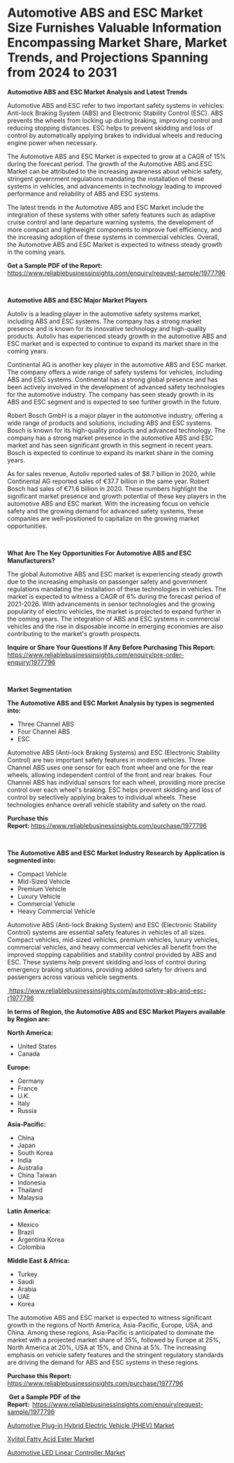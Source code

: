 <p><h1>Automotive ABS and ESC Market Size Furnishes Valuable Information Encompassing Market Share, Market Trends, and Projections Spanning from 2024 to 2031</h1></p><p><strong>Automotive ABS and ESC Market Analysis and Latest Trends</strong></p>
<p><p>Automotive ABS and ESC refer to two important safety systems in vehicles: Anti-lock Braking System (ABS) and Electronic Stability Control (ESC). ABS prevents the wheels from locking up during braking, improving control and reducing stopping distances. ESC helps to prevent skidding and loss of control by automatically applying brakes to individual wheels and reducing engine power when necessary.</p><p>The Automotive ABS and ESC Market is expected to grow at a CAGR of 15% during the forecast period. The growth of the Automotive ABS and ESC Market can be attributed to the increasing awareness about vehicle safety, stringent government regulations mandating the installation of these systems in vehicles, and advancements in technology leading to improved performance and reliability of ABS and ESC systems.</p><p>The latest trends in the Automotive ABS and ESC Market include the integration of these systems with other safety features such as adaptive cruise control and lane departure warning systems, the development of more compact and lightweight components to improve fuel efficiency, and the increasing adoption of these systems in commercial vehicles. Overall, the Automotive ABS and ESC Market is expected to witness steady growth in the coming years.</p></p>
<p><strong>Get a Sample PDF of the Report:&nbsp;</strong> <a href="https://www.reliablebusinessinsights.com/enquiry/request-sample/1977796">https://www.reliablebusinessinsights.com/enquiry/request-sample/1977796</a></p>
<p>&nbsp;</p>
<p><strong>Automotive ABS and ESC Major Market Players</strong></p>
<p><p>Autoliv is a leading player in the automotive safety systems market, including ABS and ESC systems. The company has a strong market presence and is known for its innovative technology and high-quality products. Autoliv has experienced steady growth in the automotive ABS and ESC market and is expected to continue to expand its market share in the coming years. </p><p>Continental AG is another key player in the automotive ABS and ESC market. The company offers a wide range of safety systems for vehicles, including ABS and ESC systems. Continental has a strong global presence and has been actively involved in the development of advanced safety technologies for the automotive industry. The company has seen steady growth in its ABS and ESC segment and is expected to see further growth in the future.</p><p>Robert Bosch GmbH is a major player in the automotive industry, offering a wide range of products and solutions, including ABS and ESC systems. Bosch is known for its high-quality products and advanced technology. The company has a strong market presence in the automotive ABS and ESC market and has seen significant growth in this segment in recent years. Bosch is expected to continue to expand its market share in the coming years.</p><p>As for sales revenue, Autoliv reported sales of $8.7 billion in 2020, while Continental AG reported sales of €37.7 billion in the same year. Robert Bosch had sales of €71.6 billion in 2020. These numbers highlight the significant market presence and growth potential of these key players in the automotive ABS and ESC market. With the increasing focus on vehicle safety and the growing demand for advanced safety systems, these companies are well-positioned to capitalize on the growing market opportunities.</p></p>
<p>&nbsp;</p>
<p><strong>What Are The Key Opportunities For Automotive ABS and ESC Manufacturers?</strong></p>
<p><p>The global Automotive ABS and ESC market is experiencing steady growth due to the increasing emphasis on passenger safety and government regulations mandating the installation of these technologies in vehicles. The market is expected to witness a CAGR of 6% during the forecast period of 2021-2026. With advancements in sensor technologies and the growing popularity of electric vehicles, the market is projected to expand further in the coming years. The integration of ABS and ESC systems in commercial vehicles and the rise in disposable income in emerging economies are also contributing to the market's growth prospects.</p></p>
<p><strong>Inquire or Share Your Questions If Any Before Purchasing This Report:</strong> <a href="https://www.reliablebusinessinsights.com/enquiry/pre-order-enquiry/1977796">https://www.reliablebusinessinsights.com/enquiry/pre-order-enquiry/1977796</a></p>
<p>&nbsp;</p>
<p><strong>Market Segmentation</strong></p>
<p><strong>The Automotive ABS and ESC Market Analysis by types is segmented into:</strong></p>
<p><ul><li>Three Channel ABS</li><li>Four Channel ABS</li><li>ESC</li></ul></p>
<p><p>Automotive ABS (Anti-lock Braking Systems) and ESC (Electronic Stability Control) are two important safety features in modern vehicles. Three Channel ABS uses one sensor for each front wheel and one for the rear wheels, allowing independent control of the front and rear brakes. Four Channel ABS has individual sensors for each wheel, providing more precise control over each wheel's braking. ESC helps prevent skidding and loss of control by selectively applying brakes to individual wheels. These technologies enhance overall vehicle stability and safety on the road.</p></p>
<p><strong>Purchase this Report:&nbsp;</strong><a href="https://www.reliablebusinessinsights.com/purchase/1977796">https://www.reliablebusinessinsights.com/purchase/1977796</a></p>
<p>&nbsp;</p>
<p><strong>The Automotive ABS and ESC Market Industry Research by Application is segmented into:</strong></p>
<p><ul><li>Compact Vehicle</li><li>Mid-Sized Vehicle</li><li>Premium Vehicle</li><li>Luxury Vehicle</li><li>Commercial Vehicle</li><li>Heavy Commercial Vehicle</li></ul></p>
<p><p>Automotive ABS (Anti-lock Braking System) and ESC (Electronic Stability Control) systems are essential safety features in vehicles of all sizes. Compact vehicles, mid-sized vehicles, premium vehicles, luxury vehicles, commercial vehicles, and heavy commercial vehicles all benefit from the improved stopping capabilities and stability control provided by ABS and ESC. These systems help prevent skidding and loss of control during emergency braking situations, providing added safety for drivers and passengers across various vehicle segments.</p></p>
<p><a href="https://www.reliablebusinessinsights.com/automotive-abs-and-esc-r1977796">&nbsp;https://www.reliablebusinessinsights.com/automotive-abs-and-esc-r1977796</a></p>
<p><strong>In terms of Region, the Automotive ABS and ESC Market Players available by Region are:</strong></p>
<p>
    <p> <strong> North America: </strong>
        <ul>
            <li>United States</li>
            <li>Canada</li>
        </ul>
        </p> 
    <p> <strong> Europe: </strong>
        <ul>
            <li>Germany</li>
            <li>France</li>
            <li>U.K.</li>
            <li>Italy</li>
            <li>Russia</li>
        </ul>
        </p> 
    <p> <strong> Asia-Pacific: </strong>
        <ul>
            <li>China</li>
            <li>Japan</li>
            <li>South Korea</li>
            <li>India</li>
            <li>Australia</li>
            <li>China Taiwan</li>
            <li>Indonesia</li>
            <li>Thailand</li>
            <li>Malaysia</li>
        </ul>
        </p> 
    <p> <strong> Latin America: </strong>
        <ul>
            <li>Mexico</li>
            <li>Brazil</li>
            <li>Argentina Korea</li>
            <li>Colombia</li>
        </ul>
        </p> 
    <p> <strong> Middle East & Africa: </strong>
        <ul>
            <li>Turkey</li>
            <li>Saudi</li>
            <li>Arabia</li>
            <li>UAE</li>
            <li>Korea</li>
        </ul>
    </p>
    </p>
<p><p>The automotive ABS and ESC market is expected to witness significant growth in the regions of North America, Asia-Pacific, Europe, USA, and China. Among these regions, Asia-Pacific is anticipated to dominate the market with a projected market share of 35%, followed by Europe at 25%, North America at 20%, USA at 15%, and China at 5%. The increasing emphasis on vehicle safety features and the stringent regulatory standards are driving the demand for ABS and ESC systems in these regions.</p></p>
<p><strong>Purchase this Report: </strong><a href="https://www.reliablebusinessinsights.com/purchase/1977796">https://www.reliablebusinessinsights.com/purchase/1977796</a></p>
<p>&nbsp;<strong>Get a Sample PDF of the Report:&nbsp;&nbsp;</strong><a href="https://www.reliablebusinessinsights.com/enquiry/request-sample/1977796">https://www.reliablebusinessinsights.com/enquiry/request-sample/1977796</a></p>
<p><strong></strong></p>
<p><p><a href="https://github.com/victorialyman98067/Market-Research-Report-List-1/blob/main/automotive-plug-in-hybrid-electric-vehicle-phev-market.md">Automotive Plug-in Hybrid Electric Vehicle (PHEV) Market</a></p><p><a href="https://github.com/caylechardson65746/Market-Research-Report-List-1/blob/main/xylitol-fatty-acid-ester-market.md">Xylitol Fatty Acid Ester Market</a></p><p><a href="https://github.com/hskmn/Market-Research-Report-List-1/blob/main/automotive-led-linear-controller-market.md">Automotive LED Linear Controller Market</a></p></p>